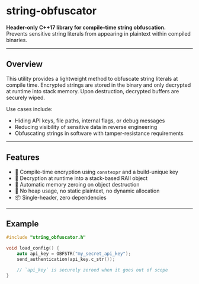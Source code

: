 # string-obfuscator

**Header-only C++17 library for compile-time string obfuscation.**  
Prevents sensitive string literals from appearing in plaintext within compiled binaries.

---

## Overview

This utility provides a lightweight method to obfuscate string literals at compile time. Encrypted strings are stored in the binary and only decrypted at runtime into stack memory. Upon destruction, decrypted buffers are securely wiped.

Use cases include:

- Hiding API keys, file paths, internal flags, or debug messages
- Reducing visibility of sensitive data in reverse engineering
- Obfuscating strings in software with tamper-resistance requirements

---

## Features

- 🔐 Compile-time encryption using `constexpr` and a build-unique key  
- 🧠 Decryption at runtime into a stack-based RAII object  
- 🧼 Automatic memory zeroing on object destruction  
- 🚫 No heap usage, no static plaintext, no dynamic allocation  
- 📦 Single-header, zero dependencies

---

## Example

```cpp
#include "string_obfuscator.h"

void load_config() {
    auto api_key = OBFSTR("my_secret_api_key");
    send_authentication(api_key.c_str());

    // `api_key` is securely zeroed when it goes out of scope
}